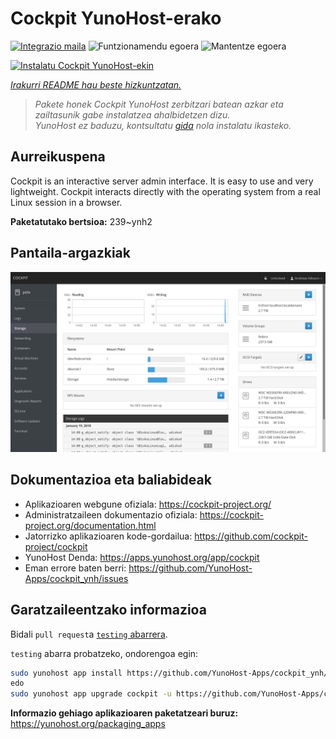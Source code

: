 <!--
Ohart ongi: README hau automatikoki sortu da <https://github.com/YunoHost/apps/tree/master/tools/readme_generator>ri esker
EZ editatu eskuz.
-->

# Cockpit YunoHost-erako

[![Integrazio maila](https://apps.yunohost.org/badge/integration/cockpit)](https://ci-apps.yunohost.org/ci/apps/cockpit/)
![Funtzionamendu egoera](https://apps.yunohost.org/badge/state/cockpit)
![Mantentze egoera](https://apps.yunohost.org/badge/maintained/cockpit)

[![Instalatu Cockpit YunoHost-ekin](https://install-app.yunohost.org/install-with-yunohost.svg)](https://install-app.yunohost.org/?app=cockpit)

*[Irakurri README hau beste hizkuntzatan.](./ALL_README.md)*

> *Pakete honek Cockpit YunoHost zerbitzari batean azkar eta zailtasunik gabe instalatzea ahalbidetzen dizu.*  
> *YunoHost ez baduzu, kontsultatu [gida](https://yunohost.org/install) nola instalatu ikasteko.*

## Aurreikuspena

Cockpit is an interactive server admin interface. It is easy to use and very lightweight. Cockpit interacts directly with the operating system from a real Linux session in a browser.

**Paketatutako bertsioa:** 239~ynh2

## Pantaila-argazkiak

![Cockpit(r)en pantaila-argazkia](./doc/screenshots/screenshot-storage.png)

## Dokumentazioa eta baliabideak

- Aplikazioaren webgune ofiziala: <https://cockpit-project.org/>
- Administratzaileen dokumentazio ofiziala: <https://cockpit-project.org/documentation.html>
- Jatorrizko aplikazioaren kode-gordailua: <https://github.com/cockpit-project/cockpit>
- YunoHost Denda: <https://apps.yunohost.org/app/cockpit>
- Eman errore baten berri: <https://github.com/YunoHost-Apps/cockpit_ynh/issues>

## Garatzaileentzako informazioa

Bidali `pull request`a [`testing` abarrera](https://github.com/YunoHost-Apps/cockpit_ynh/tree/testing).

`testing` abarra probatzeko, ondorengoa egin:

```bash
sudo yunohost app install https://github.com/YunoHost-Apps/cockpit_ynh/tree/testing --debug
edo
sudo yunohost app upgrade cockpit -u https://github.com/YunoHost-Apps/cockpit_ynh/tree/testing --debug
```

**Informazio gehiago aplikazioaren paketatzeari buruz:** <https://yunohost.org/packaging_apps>
